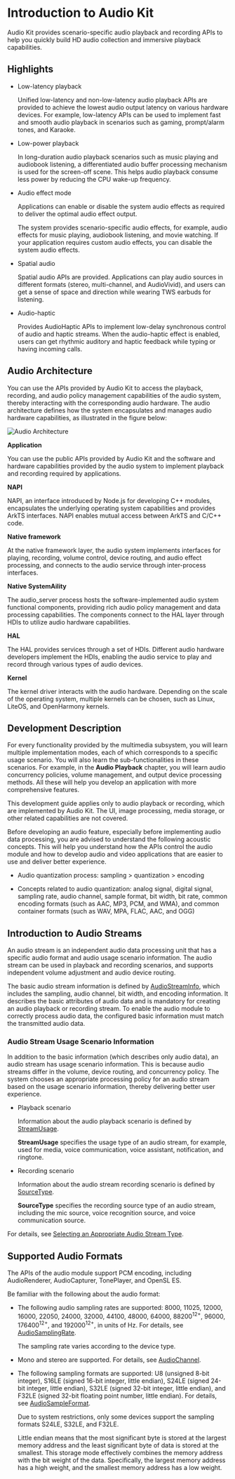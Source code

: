 # Introduction to Audio Kit

Audio Kit provides scenario-specific audio playback and recording APIs to help you quickly build HD audio collection and immersive playback capabilities.

## Highlights

- Low-latency playback
  
   Unified low-latency and non-low-latency audio playback APIs are provided to achieve the lowest audio output latency on various hardware devices. For example, low-latency APIs can be used to implement fast and smooth audio playback in scenarios such as gaming, prompt/alarm tones, and Karaoke.
<!--Del-->
- Low-power playback

   In long-duration audio playback scenarios such as music playing and audiobook listening, a differentiated audio buffer processing mechanism is used for the screen-off scene. This helps audio playback consume less power by reducing the CPU wake-up frequency.
<!--DelEnd-->
- Audio effect mode

   Applications can enable or disable the system audio effects as required to deliver the optimal audio effect output.

   The system provides scenario-specific audio effects, for example, audio effects for music playing, audiobook listening, and movie watching. If your application requires custom audio effects, you can disable the system audio effects.
<!--Del-->
- Spatial audio

   Spatial audio APIs are provided. Applications can play audio sources in different formats (stereo, multi-channel, and AudioVivid), and users can get a sense of space and direction while wearing TWS earbuds for listening.
<!--DelEnd-->
- Audio-haptic

   Provides AudioHaptic APIs to implement low-delay synchronous control of audio and haptic streams. When the audio-haptic effect is enabled, users can get rhythmic auditory and haptic feedback while typing or having incoming calls.

## Audio Architecture

You can use the APIs provided by Audio Kit to access the playback, recording, and audio policy management capabilities of the audio system, thereby interacting with the corresponding audio hardware. The audio architecture defines how the system encapsulates and manages audio hardware capabilities, as illustrated in the figure below:

![Audio Architecture](figures/audio-architecture.png)

**Application**

You can use the public APIs provided by Audio Kit and the software and hardware capabilities provided by the audio system to implement playback and recording required by applications.

**NAPI**

NAPI, an interface introduced by Node.js for developing C++ modules, encapsulates the underlying operating system capabilities and provides ArkTS interfaces. NAPI enables mutual access between ArkTS and C/C++ code.

**Native framework**

At the native framework layer, the audio system implements interfaces for playing, recording, volume control, device routing, and audio effect processing, and connects to the audio service through inter-process interfaces.

**Native SystemAility**

The audio_server process hosts the software-implemented audio system functional components, providing rich audio policy management and data processing capabilities. The components connect to the HAL layer through HDIs to utilize audio hardware capabilities.

**HAL**

The HAL provides services through a set of HDIs. Different audio hardware developers implement the HDIs, enabling the audio service to play and record through various types of audio devices.

**Kernel**

The kernel driver interacts with the audio hardware. Depending on the scale of the operating system, multiple kernels can be chosen, such as Linux, LiteOS, and OpenHarmony kernels.

## Development Description

For every functionality provided by the multimedia subsystem, you will learn multiple implementation modes, each of which corresponds to a specific usage scenario. You will also learn the sub-functionalities in these scenarios. For example, in the **Audio Playback** chapter, you will learn audio concurrency policies, volume management, and output device processing methods. All these will help you develop an application with more comprehensive features.

This development guide applies only to audio playback or recording, which are implemented by Audio Kit. The UI, image processing, media storage, or other related capabilities are not covered.

Before developing an audio feature, especially before implementing audio data processing, you are advised to understand the following acoustic concepts. This will help you understand how the APIs control the audio module and how to develop audio and video applications that are easier to use and deliver better experience.  

- Audio quantization process: sampling > quantization > encoding

- Concepts related to audio quantization: analog signal, digital signal, sampling rate, audio channel, sample format, bit width, bit rate, common encoding formats (such as AAC, MP3, PCM, and WMA), and common container formats (such as WAV, MPA, FLAC, AAC, and OGG)

## Introduction to Audio Streams

An audio stream is an independent audio data processing unit that has a specific audio format and audio usage scenario information. The audio stream can be used in playback and recording scenarios, and supports independent volume adjustment and audio device routing.

The basic audio stream information is defined by [AudioStreamInfo](../../reference/apis-audio-kit/arkts-apis-audio-i.md#audiostreaminfo8), which includes the sampling, audio channel, bit width, and encoding information. It describes the basic attributes of audio data and is mandatory for creating an audio playback or recording stream. To enable the audio module to correctly process audio data, the configured basic information must match the transmitted audio data.

### Audio Stream Usage Scenario Information

In addition to the basic information (which describes only audio data), an audio stream has usage scenario information. This is because audio streams differ in the volume, device routing, and concurrency policy. The system chooses an appropriate processing policy for an audio stream based on the usage scenario information, thereby delivering better user experience.

- Playback scenario

  Information about the audio playback scenario is defined by [StreamUsage](../../reference/apis-audio-kit/arkts-apis-audio-e.md#streamusage).

  **StreamUsage** specifies the usage type of an audio stream, for example, used for media, voice communication, voice assistant, notification, and ringtone.

- Recording scenario

  Information about the audio stream recording scenario is defined by [SourceType](../../reference/apis-audio-kit/arkts-apis-audio-e.md#sourcetype8).

  **SourceType** specifies the recording source type of an audio stream, including the mic source, voice recognition source, and voice communication source.

For details, see [Selecting an Appropriate Audio Stream Type](using-right-streamusage-and-sourcetype.md).

## Supported Audio Formats

The APIs of the audio module support PCM encoding, including AudioRenderer, AudioCapturer, TonePlayer, and OpenSL ES.

Be familiar with the following about the audio format:

- The following audio sampling rates are supported: 8000, 11025, 12000, 16000, 22050, 24000, 32000, 44100, 48000, 64000, 88200<sup>12+</sup>, 96000, 176400<sup>12+</sup>, and 192000<sup>12+</sup>, in units of Hz. For details, see [AudioSamplingRate](../../reference/apis-audio-kit/arkts-apis-audio-e.md#audiosamplingrate8).
  
  The sampling rate varies according to the device type.

- Mono and stereo are supported. For details, see [AudioChannel](../../reference/apis-audio-kit/arkts-apis-audio-e.md#audiochannel8).

- The following sampling formats are supported: U8 (unsigned 8-bit integer), S16LE (signed 16-bit integer, little endian), S24LE (signed 24-bit integer, little endian), S32LE (signed 32-bit integer, little endian), and F32LE (signed 32-bit floating point number, little endian). For details, see [AudioSampleFormat](../../reference/apis-audio-kit/arkts-apis-audio-e.md#audiosampleformat8).
  
  Due to system restrictions, only some devices support the sampling formats S24LE, S32LE, and F32LE.

  Little endian means that the most significant byte is stored at the largest memory address and the least significant byte of data is stored at the smallest. This storage mode effectively combines the memory address with the bit weight of the data. Specifically, the largest memory address has a high weight, and the smallest memory address has a low weight.
